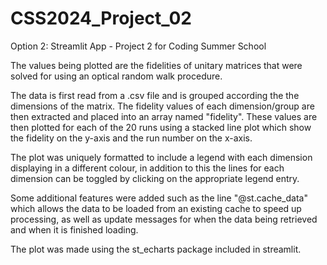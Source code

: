 # CSS2024_Project_02
Option 2: Streamlit App - Project 2 for Coding Summer School

The values being plotted are the fidelities of unitary matrices that were solved for using an optical random walk procedure.

The data is first read from a .csv file and is grouped according the the dimensions of the matrix. The fidelity values of each dimension/group are then extracted and placed into an array named "fidelity". These values are then plotted for each of the 20 runs using a stacked line plot which show the fidelity on the y-axis and the run number on the x-axis.

The plot was uniquely formatted to include a legend with each dimension displaying in a different colour, in addition to this the lines for each dimension can be toggled by clicking on the appropriate legend entry.

Some additional features were added such as the line "@st.cache_data" which allows the data to be loaded from an existing cache to speed up processing, as well as update messages for when the data being retrieved and when it is finished loading.

The plot was made using the st_echarts package included in streamlit.
